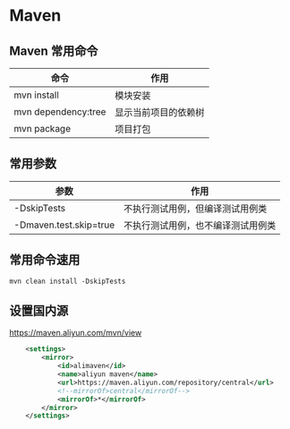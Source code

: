 # Maven

## Maven 常用命令

| 命令                | 作用                 |
| ------------------- | -------------------- |
| mvn install         | 模块安装             |
| mvn dependency:tree | 显示当前项目的依赖树 |
| mvn package         | 项目打包             |

## 常用参数

| 参数                   | 作用                               |
| ---------------------- | ---------------------------------- |
| -DskipTests            | 不执行测试用例，但编译测试用例类   |
| -Dmaven.test.skip=true | 不执行测试用例，也不编译测试用例类 |

## 常用命令速用

```shell
mvn clean install -DskipTests
```

## 设置国内源

<https://maven.aliyun.com/mvn/view>

```xml
    <settings> 
        <mirror>
            <id>alimaven</id>
            <name>aliyun maven</name>
            <url>https://maven.aliyun.com/repository/central</url>
            <!--mirrorOf>central</mirrorOf-->   
            <mirrorOf>*</mirrorOf>   
        </mirror>
    </settings>
```
